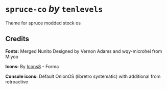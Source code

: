 # `spruce-co` *by* `tenlevels`

Theme for spruce modded stock os


## Credits


**Fonts:** Merged Nunito Designed by Vernon Adams and wqy-microhei from Miyoo

**Icons:** By [Icons8](https://icons8.com/) - Forma

**Console icons:** Default OnionOS (libretro systematic) with additional from retroactive